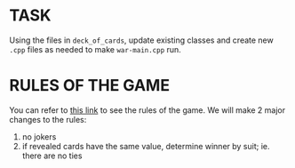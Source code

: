# TASK

Using the files in `deck_of_cards`, update existing classes and create new `.cpp` files as needed to make `war-main.cpp` run.

# RULES OF THE GAME

You can refer to [this link](https://www.youtube.com/watch?v=J5vT33Vo04s&pp=ygUPaG93IHRvIHBsYXkgd2Fy) to see the rules of the game. We will make 2 major changes to the rules:

1. no jokers
2. if revealed cards have the same value, determine winner by suit; ie. there are no ties